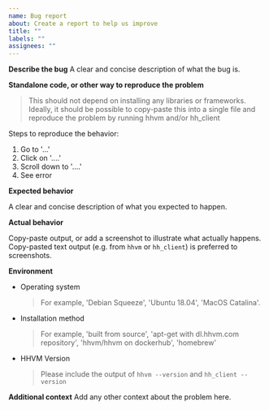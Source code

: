 ```yaml
---
name: Bug report
about: Create a report to help us improve
title: ""
labels: ""
assignees: ""
---
```


**Describe the bug**
A clear and concise description of what the bug is.

**Standalone code, or other way to reproduce the problem**

> This should not depend on installing any libraries or frameworks. Ideally, it should be possible to copy-paste this into a single file and reproduce the problem by running hhvm and/or hh_client

Steps to reproduce the behavior:

1. Go to '...'
2. Click on '....'
3. Scroll down to '....'
4. See error

**Expected behavior**

A clear and concise description of what you expected to happen.

**Actual behavior**

Copy-paste output, or add a screenshot to illustrate what actually happens. Copy-pasted text output (e.g. from `hhvm` or `hh_client`) is preferred to screenshots.

**Environment**

- Operating system
  > For example, 'Debian Squeeze', 'Ubuntu 18.04', 'MacOS Catalina'.
- Installation method
  > For example, 'built from source', 'apt-get with dl.hhvm.com repository', 'hhvm/hhvm on dockerhub', 'homebrew'
- HHVM Version
  > Please include the output of `hhvm --version` and `hh_client --version`

**Additional context**
Add any other context about the problem here.
